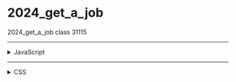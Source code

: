 # 2024_get_a_job
2024_get_a_job class 31115

---

<details>
  <summary>JavaScript</summary>
  
[01 - Drum Kit](https://github.com/Yuika12321/2024_get_a_job/tree/main/JavaScript/01%20-%20Drum%20Kit)

[02 - Clock](https://github.com/Yuika12321/2024_get_a_job/tree/main/JavaScript/02%20-%20Clock)

[03 - Random Color Generator](https://github.com/Yuika12321/2024_get_a_job/tree/main/JavaScript/03%20-%20Random%20Color%20Generator)

[04 - Digital Clock](https://github.com/Yuika12321/2024_get_a_job/tree/main/JavaScript/04%20-%20Digital%20Clock)

[05 - Random Password Generator](https://github.com/Yuika12321/2024_get_a_job/tree/main/JavaScript/05%20-%20Random%20Password%20Generator)

[06 - Calendar](https://github.com/Yuika12321/2024_get_a_job/tree/main/JavaScript/06%20-%20Calendar)

[07 - Stopwatch](https://github.com/Yuika12321/2024_get_a_job/tree/main/JavaScript/07%20-%20Stopwatch)

[08 - Image Search App](https://github.com/Yuika12321/2024_get_a_job/tree/main/JavaScript/08%20-%20Image%20Search%20App)

[09 - Basic Calculator](https://github.com/Yuika12321/2024_get_a_job/tree/main/JavaScript/09%20-%20Basic%20Calculator)

[10 - Weight Converter](https://github.com/Yuika12321/2024_get_a_job/tree/main/JavaScript/10%20-%20Weight%20Converter)

[11 - Todo List](https://github.com/Yuika12321/2024_get_a_job/tree/main/JavaScript/11%20-%20Todo%20List)

[12 - Digital Clock Theme](https://github.com/Yuika12321/2024_get_a_job/tree/main/JavaScript/12%20-%20Digital%20Clock%20Theme)

[13 - double-landing-page](https://github.com/Yuika12321/2024_get_a_job/tree/main/JavaScript/13%20-%20double-landing-page)

[14 - dark-mode-toggle](https://github.com/Yuika12321/2024_get_a_job/tree/main/JavaScript/14%20-%20dark-mode-toggle)

[15 - Dice Roll Simulator](https://github.com/Yuika12321/2024_get_a_job/tree/main/JavaScript/15%20-%20Dice%20Roll%20Simulator)

[16 - Color Game](https://github.com/Yuika12321/2024_get_a_job/tree/main/JavaScript/16%20-%20Color%20Game)

[17 - Dice Rolle](https://github.com/Yuika12321/2024_get_a_job/tree/main/JavaScript/17%20-%20Dice%20Rolle)

[18 - Color Picker](https://github.com/Yuika12321/2024_get_a_job/tree/main/JavaScript/18%20-%20Color%20Picker)

[19 - progress step](https://github.com/Yuika12321/2024_get_a_job/tree/main/JavaScript/19%20-%20progress%20step)

[20 - note app](https://github.com/Yuika12321/2024_get_a_job/tree/main/JavaScript/20%20-%20note%20app)

[21 - live user filter](https://github.com/Yuika12321/2024_get_a_job/tree/main/JavaScript/21%20-%20live%20user%20filter)

[22 - Pop the Balloons](https://github.com/Yuika12321/2024_get_a_job/tree/main/JavaScript/22%20-%20Pop%20the%20Balloons)

[23 - Decimal To Binary](https://github.com/Yuika12321/2024_get_a_job/tree/main/JavaScript/23%20-%20Decimal%20To%20Binary)

[24 - Tic Tac Toe](https://github.com/Yuika12321/2024_get_a_job/tree/main/JavaScript/24%20-%20Tic%20Tac%20Toe)

[25 - Stopwatch](https://github.com/Yuika12321/2024_get_a_job/tree/main/JavaScript/25%20-%20Stopwatch)

[26 - Traffic Lights](https://github.com/Yuika12321/2024_get_a_job/tree/main/JavaScript/26%20-%20Traffic%20Lights)

[27 - Levitate Board](https://github.com/Yuika12321/2024_get_a_job/tree/main/JavaScript/27%20-%20Levitate%20Board)

[28 - Dynamic Form Field](https://github.com/Yuika12321/2024_get_a_job/tree/main/JavaScript/28%20-%20Dynamic%20Form%20Field)

[29 - Text Speed Control](https://github.com/Yuika12321/2024_get_a_job/tree/main/JavaScript/29%20-%20Text%20Speed%20Control)

[30 - Wave Effect](https://github.com/Yuika12321/2024_get_a_job/tree/main/JavaScript/30%20-%20Wave%20Effect)

[31 - Drawing Pad](https://github.com/Yuika12321/2024_get_a_job/tree/main/JavaScript/31%20-%20Drawing%20Pad)

[32 - Weather App](https://github.com/Yuika12321/2024_get_a_job/tree/main/JavaScript/32%20-%20Weather%20App)

[33 - Memory Matching Game](https://github.com/Yuika12321/2024_get_a_job/tree/main/JavaScript/33%20-%20Memory%20Matching%20Game)

[34 - Music Player](https://github.com/Yuika12321/2024_get_a_job/tree/main/JavaScript/34%20-%20Music%20Player)

[35 - Key Code](https://github.com/Yuika12321/2024_get_a_job/tree/main/JavaScript/35%20-%20Key%20Code)

[36 - Simple Form Validation](https://github.com/Yuika12321/2024_get_a_job/tree/main/JavaScript/36%20-%20Simple%20Form%20Validation)

[37 - Lorem Ipsum Generate](https://github.com/Yuika12321/2024_get_a_job/tree/main/JavaScript/37%20-%20Lorem%20Ipsum%20Generate)

[38 - RPS Game](https://github.com/Yuika12321/2024_get_a_job/tree/main/JavaScript/38%20-%20RPS%20Game)

[39 - Snake Game](https://github.com/Yuika12321/2024_get_a_job/tree/main/JavaScript/39%20-%20Snake%20Game)

[40 - Age Calculator](https://github.com/Yuika12321/2024_get_a_job/tree/main/JavaScript/40%20-%20Age%20Calculator)

[41 - Gradient Generator](https://github.com/Yuika12321/2024_get_a_job/tree/main/JavaScript/41%20-%20Gradient%20Generator)

[42 - Sorting Visualizer](https://github.com/Yuika12321/2024_get_a_job/tree/main/JavaScript/42%20-%20Sorting%20Visualizer)
 
</details>

---

<details>
  <summary>CSS</summary>
  
[Single Div Popsicles](https://github.com/Yuika12321/2024_get_a_job/tree/main/CSS/Single%20Div%20Popsicles)

[ryan](https://github.com/Yuika12321/2024_get_a_job/tree/main/CSS/ryan)
 
</details>
